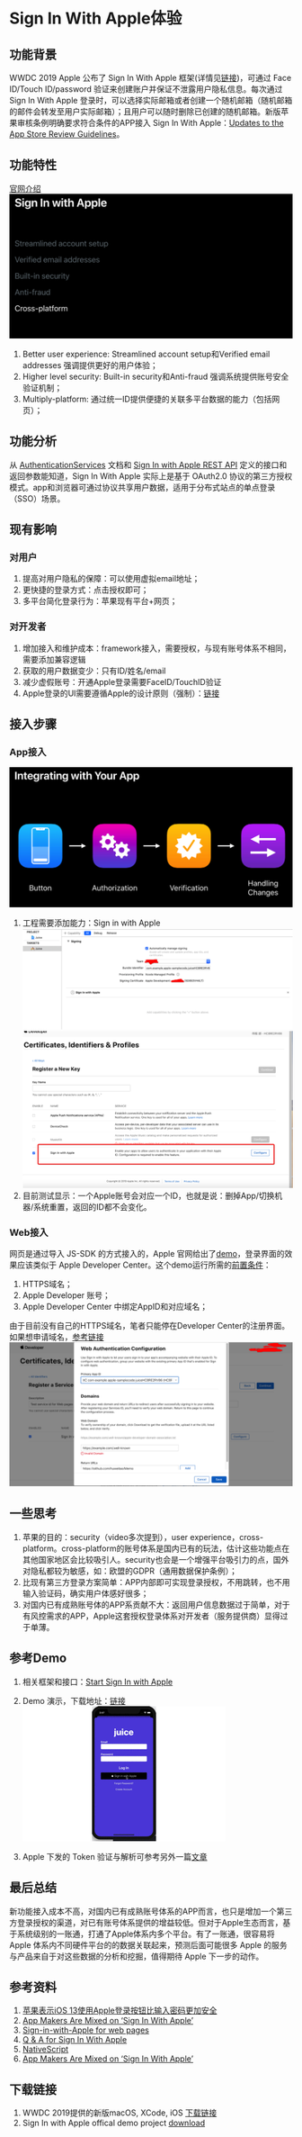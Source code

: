 # Sign In With Apple体验

## 功能背景
WWDC 2019 Apple 公布了 Sign In With Apple 框架(详情见[链接](https://developer.apple.com/videos/play/wwdc2019/706/))，可通过 Face ID/Touch ID/password 验证来创建账户并保证不泄露用户隐私信息。每次通过 Sign In With Apple 登录时，可以选择实际邮箱或者创建一个随机邮箱（随机邮箱的邮件会转发至用户实际邮箱）；且用户可以随时删除已创建的随机邮箱。新版苹果审核条例明确要求符合条件的APP接入 Sign In With Apple：[Updates to the App Store Review Guidelines](https://developer.apple.com/news/?id=06032019j)。
## 功能特性
[官网介绍](https://developer.apple.com/sign-in-with-apple/)
![](./ppt_signin_content.png)

1. Better user experience: Streamlined account setup和Verified email addresses 强调提供更好的用户体验；
2. Higher level security: Built-in security和Anti-fraud 强调系统提供账号安全验证机制；
3. Multiply-platform: 通过统一ID提供便捷的关联多平台数据的能力（包括网页）；

## 功能分析
从 [AuthenticationServices](https://developer.apple.com/documentation/authenticationservices?language=objc) 文档和 [Sign In with Apple REST API](https://developer.apple.com/documentation/signinwithapplerestapi) 定义的接口和返回参数能知道，Sign In With Apple 实际上是基于 OAuth2.0 协议的第三方授权模式。app和浏览器可通过协议共享用户数据，适用于分布式站点的单点登录（SSO）场景。

## 现有影响
### 对用户

1. 提高对用户隐私的保障：可以使用虚拟email地址；
2. 更快捷的登录方式：点击授权即可；
3. 多平台简化登录行为：苹果现有平台+网页；

### 对开发者

1. 增加接入和维护成本：framework接入，需要授权，与现有账号体系不相同，需要添加兼容逻辑
2. 获取的用户数据变少：只有ID/姓名/email
3. 减少虚假账号：开通Apple登录需要FaceID/TouchID验证
4. Apple登录的UI需要遵循Apple的设计原则（强制）：[链接](https://developer.apple.com/design/human-interface-guidelines/sign-in-with-apple/overview/)

## 接入步骤
### App接入
![](integration.png)
1. 工程需要添加能力：Sign in with Apple
![key](./signInAppleProj.png)
![key](./signInAppleKey.png)
2. 目前测试显示：一个Apple账号会对应一个ID，也就是说：删掉App/切换机器/系统重置，返回的ID都不会变化。

### Web接入
网页是通过导入 JS-SDK 的方式接入的，Apple 官网给出了[demo](https://developer.apple.com/documentation/signinwithapplejs/configuring_your_webpage_for_sign_in_with_apple)，登录界面的效果应该类似于 Apple Developer Center。这个demo运行所需的[前置条件](https://stackoverflow.com/questions/56442900/how-to-use-sign-in-with-apple-with-apple-js)：

1. HTTPS域名；
2. Apple Developer 账号；
3. Apple Developer Center 中绑定AppID和对应域名；

由于目前没有自己的HTTPS域名，笔者只能停在Developer Center的注册界面。如果想申请域名，[参考链接](https://jeffrycheng.com/2017/03/14/%E5%9F%9F%E5%90%8D%E7%94%B3%E8%AF%B7%E5%8F%8Ahttps%E9%85%8D%E7%BD%AE/)![](./sign_in_with_apple_web.png)


## 一些思考
1. 苹果的目的：security（video多次提到），user experience，cross-platform。cross-platform的账号体系是国内已有的玩法，估计这些功能点在其他国家地区会比较吸引人。security也会是一个增强平台吸引力的点，国外对隐私都较为敏感，如：欧盟的GDPR（通用数据保护条例）；
2. 比现有第三方登录方案简单：APP内部即可实现登录授权，不用跳转，也不用输入验证码，确实用户体感好很多；
3. 对国内已有成熟账号体的APP系贡献不大：返回用户信息数据过于简单，对于有风控需求的APP，Apple这套授权登录体系对开发者（服务提供商）显得过于单薄。

## 参考Demo
1. 相关框架和接口：[Start Sign In with Apple](https://developer.apple.com/sign-in-with-apple/get-started/)
2. Demo 演示，下载地址：[链接](https://github.com/huweitao/AppleSampleJuice)
![](./demo_gif.gif)

3. Apple 下发的 Token 验证与解析可参考另外一篇[文章](https://github.com/huweitao/Memo/blob/master/iOS/Sign%20in%20With%20Apple%E6%8E%88%E6%9D%83%E5%8E%9F%E7%90%86/Sign%20in%20With%20Apple%E6%8E%88%E6%9D%83%E5%8E%9F%E7%90%86.md)


## 最后总结
新功能接入成本不高，对国内已有成熟账号体系的APP而言，也只是增加一个第三方登录授权的渠道，对已有账号体系提供的增益较低。但对于Apple生态而言，基于系统级别的一账通，打通了Apple体系内多个平台。有了一账通，很容易将 Apple 体系内不同硬件平台的的数据关联起来，预测后面可能很多 Apple 的服务与产品来自于对这些数据的分析和挖掘，值得期待 Apple 下一步的动作。

## 参考资料
1. [苹果表示iOS 13使用Apple登录按钮比输入密码更加安全](http://www.sohu.com/a/320191816_586435?scm=1002.0.0.0-0)
2. [App Makers Are Mixed on ‘Sign In With Apple’](https://www.wired.com/story/sign-in-with-apple-mixed-reactions/)
3. [Sign-in-with-Apple for web pages](https://developer.okta.com/blog/2019/06/04/what-the-heck-is-sign-in-with-apple)
4. [Q & A for Sign In With Apple](https://techcrunch.com/2019/06/07/answers-to-your-burning-questions-about-how-sign-in-with-apple-works/)
5. [NativeScript](https://www.nativescript.org/blog/ios-13-sign-in-with-apple-ipados-and-arkit-3-all-on-nativescript)
6. [App Makers Are Mixed on ‘Sign In With Apple’](https://www.wired.com/story/sign-in-with-apple-mixed-reactions/)

## 下载链接
1. WWDC 2019提供的新版macOS, XCode, iOS [下载链接](https://developer.apple.com/download/#ios-restore-images-iphone-new)
2. Sign In with Apple offical demo project [download](https://developer.apple.com/documentation/authenticationservices/adding_the_sign_in_with_apple_flow_to_your_app)
